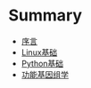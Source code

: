 # Summary

- [序言](./序言.md)
- [Linux基础](./LINUX.md)
- [Python基础](./Python.md)
- [功能基因组学](./functional_genomics.md)
